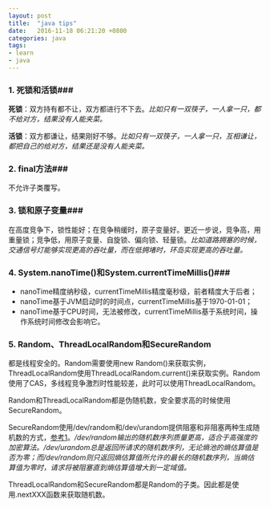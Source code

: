 ```yaml
---
layout: post
title:  "java tips"
date:   2016-11-18 06:21:20 +0800
categories: java
tags:
- learn
- java
---
```


### 1. 死锁和活锁###

**死锁**：双方持有都不让，双方都进行不下去。*比如只有一双筷子，一人拿一只，都不给对方，结果没有人能夹菜。*

**活锁**：双方都谦让，结果刚好不够。*比如只有一双筷子，一人拿一只，互相谦让，都把自己的给对方，结果还是没有人能夹菜。*

### 2. final方法###

不允许子类覆写。

### 3. 锁和原子变量###

在高度竞争下，锁性能好；在竞争稍缓时，原子变量好。更近一步说，竞争高，用重量锁；竞争低，用原子变量、自旋锁、偏向锁、轻量锁。*比如道路拥塞的时候，交通信号灯能够实现更高的吞吐量，而在低拥堵时，环岛实现更高的吞吐量。*

### 4. System.nanoTime()和System.currentTimeMillis()###

- nanoTime精度纳秒级，currentTimeMillis精度毫秒级，前者精度大于后者；
- nanoTime基于JVM启动时的时间点，currentTimeMillis基于1970-01-01；
- nanoTime基于CPU时间，无法被修改，currentTimeMillis基于系统时间，操作系统时间修改会影响它。

### 5. Random、ThreadLocalRandom和SecureRandom

都是线程安全的。Random需要使用new Random()来获取实例，ThreadLocalRandom使用ThreadLocalRandom.current()来获取实例。Random使用了CAS，多线程竞争激烈时性能较差，此时可以使用ThreadLocalRandom。

Random和ThreadLocalRandom都是伪随机数，安全要求高的时候使用SecureRandom。

SecureRandom使用/dev/random和/dev/urandom提供阻塞和非阻塞两种生成随机数的方式，[参考1]。*/dev/random输出的随机数序列质量更高，适合于高强度的加密算法。/dev/urandom总是返回所请求的随机数序列，无论熵池的熵估算值是否为零；而/dev/random则只返回熵估算值所允许的最长的随机数序列，当熵估算值为零时，请求将被阻塞直到熵估算值增大到一定域值。*

ThreadLocalRandom和SecureRandom都是Random的子类。因此都是使用.nextXXX函数来获取随机数。


[参考1]:https://my.oschina.net/lieefu/blog/549455
